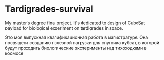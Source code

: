 # Tardigrades-survival
My master's degree final project. It's dedicated to design of CubeSat payload for biological experiment on tardigrades in space.

Это моя выпускная квалификационная работа в магистратуре. Она посвящена созданию полезной нагрузки для спутника кубсат, в которой будут проходить биологические эксперименты над тихоходками в космосе
